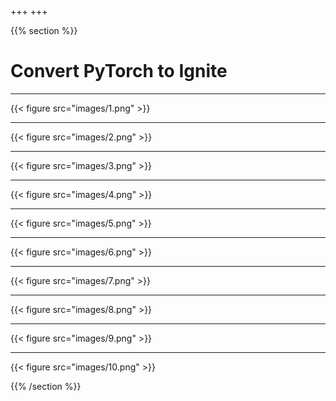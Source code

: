+++
+++

<!-- Start vertical slides -->
{{% section %}}

# Convert PyTorch to Ignite

---

{{< figure src="images/1.png" >}}

---

{{< figure src="images/2.png" >}}

---

{{< figure src="images/3.png" >}}

---

{{< figure src="images/4.png" >}}

---

{{< figure src="images/5.png" >}}

---

{{< figure src="images/6.png" >}}

---

{{< figure src="images/7.png" >}}

---

{{< figure src="images/8.png" >}}

---

{{< figure src="images/9.png" >}}

---

{{< figure src="images/10.png" >}}

<!-- End vertical slides -->
{{% /section %}}

